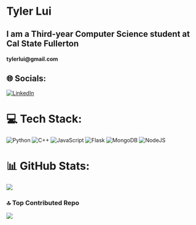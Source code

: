 <h1 align="left">Tyler Lui</h1>
<h2 align="left"> I am a Third-year Computer Science student at Cal State Fullerton</h2>
<h4 align ="left"> tylerlui@gmail.com</h4>


## 🌐 Socials:
[![LinkedIn](https://img.shields.io/badge/LinkedIn-%230077B5.svg?logo=linkedin&logoColor=white)](https://linkedin.com/in/https://www.linkedin.com/in/tyler-lui-82779721b/) 

# 💻 Tech Stack:
![Python](https://img.shields.io/badge/python-3670A0?style=for-the-badge&logo=python&logoColor=ffdd54) ![C++](https://img.shields.io/badge/c++-%2300599C.svg?style=for-the-badge&logo=c%2B%2B&logoColor=white) ![JavaScript](https://img.shields.io/badge/javascript-%23323330.svg?style=for-the-badge&logo=javascript&logoColor=%23F7DF1E) ![Flask](https://img.shields.io/badge/flask-%23000.svg?style=for-the-badge&logo=flask&logoColor=white) ![MongoDB](https://img.shields.io/badge/MongoDB-%234ea94b.svg?style=for-the-badge&logo=mongodb&logoColor=white) ![NodeJS](https://img.shields.io/badge/node.js-6DA55F?style=for-the-badge&logo=node.js&logoColor=white)
# 📊 GitHub Stats:
![](https://github-readme-streak-stats.herokuapp.com/?user=tylermlui&theme=dark&hide_border=true)<br/>

### 🔝 Top Contributed Repo
![](https://github-contributor-stats.vercel.app/api?username=tylermlui&limit=5&theme=dark&combine_all_yearly_contributions=true)

<!-- Proudly created with GPRM ( https://gprm.itsvg.in ) -->
